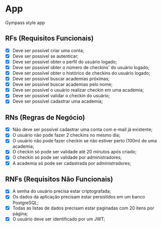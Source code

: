 # App
Gympass style app

## RFs (Requisitos Funcionais)

- [x] Deve ser possível criar uma conta;
- [x] Deve ser possível se autenticar;
- [x] Deve ser possível obter o perfil do usuário logado;
- [x] Deve ser possível obter o número de checkins' do usuário logado;
- [x] Deve ser possível obter o histórico de checkins do usuário logado;
- [x] Deve ser possível buscar academias próximas;
- [x] Deve ser possível buscar academias pelo nome;
- [x] Deve ser possível o usuário realizar checkin em uma academia;
- [x] Deve ser possível validar o checkin do usuário;
- [x] Deve ser possível cadastrar uma academia;

## RNs (Regras de Negócio)

- [x] Não deve ser possível cadastrar uma conta com e-mail já existente;
- [x] O usuário não pode fazer 2 checkins no mesmo dia;
- [x] O usuário não pode fazer checkin se não estiver perto (100m) de uma academia;
- [x] O checkin só pode ser validade até 20 minutos após criado;
- [x] O checkin só pode ser validade por administradores;
- [x] A academia só pode ser cadastrada por administradores;

## RNFs (Requisitos Não Funcionais)

- [x] A senha do usuário precisa estar criptografada;
- [x] Os dados da aplicação precisam estar persistidos em um banco PostgreSQL;
- [x] Todas as listas de dados precisam estar paginadas com 20 itens por página;
- [x] O usuário deve ser identificado por um JWT;
